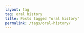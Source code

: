 ```yaml
---
layout: tag
tag: oral history
title: Posts tagged "oral history"
permalink: /tags/oral-history/
---
```

